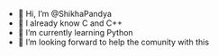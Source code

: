 - 👋 Hi, I’m @ShikhaPandya
- 👀 I already know C and C++
- 🌱 I’m currently learning Python
- 💞️ I’m looking forward to help the comunity with this 
